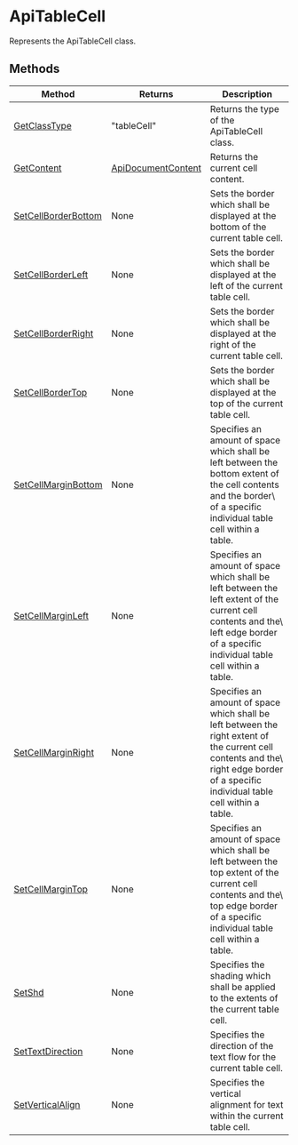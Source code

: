 # ApiTableCell

Represents the ApiTableCell class.


## Methods

| Method | Returns | Description |
| ------ | ------- | ----------- |
| [GetClassType](./Methods/GetClassType.md) | "tableCell" | Returns the type of the ApiTableCell class. |
| [GetContent](./Methods/GetContent.md) | [ApiDocumentContent](../ApiDocumentContent/ApiDocumentContent.md) | Returns the current cell content. |
| [SetCellBorderBottom](./Methods/SetCellBorderBottom.md) | None | Sets the border which shall be displayed at the bottom of the current table cell. |
| [SetCellBorderLeft](./Methods/SetCellBorderLeft.md) | None | Sets the border which shall be displayed at the left of the current table cell. |
| [SetCellBorderRight](./Methods/SetCellBorderRight.md) | None | Sets the border which shall be displayed at the right of the current table cell. |
| [SetCellBorderTop](./Methods/SetCellBorderTop.md) | None | Sets the border which shall be displayed at the top of the current table cell. |
| [SetCellMarginBottom](./Methods/SetCellMarginBottom.md) | None | Specifies an amount of space which shall be left between the bottom extent of the cell contents and the border\ of a specific individual table cell within a table. |
| [SetCellMarginLeft](./Methods/SetCellMarginLeft.md) | None | Specifies an amount of space which shall be left between the left extent of the current cell contents and the\ left edge border of a specific individual table cell within a table. |
| [SetCellMarginRight](./Methods/SetCellMarginRight.md) | None | Specifies an amount of space which shall be left between the right extent of the current cell contents and the\ right edge border of a specific individual table cell within a table. |
| [SetCellMarginTop](./Methods/SetCellMarginTop.md) | None | Specifies an amount of space which shall be left between the top extent of the current cell contents and the\ top edge border of a specific individual table cell within a table. |
| [SetShd](./Methods/SetShd.md) | None | Specifies the shading which shall be applied to the extents of the current table cell. |
| [SetTextDirection](./Methods/SetTextDirection.md) | None | Specifies the direction of the text flow for the current table cell. |
| [SetVerticalAlign](./Methods/SetVerticalAlign.md) | None | Specifies the vertical alignment for text within the current table cell. |
